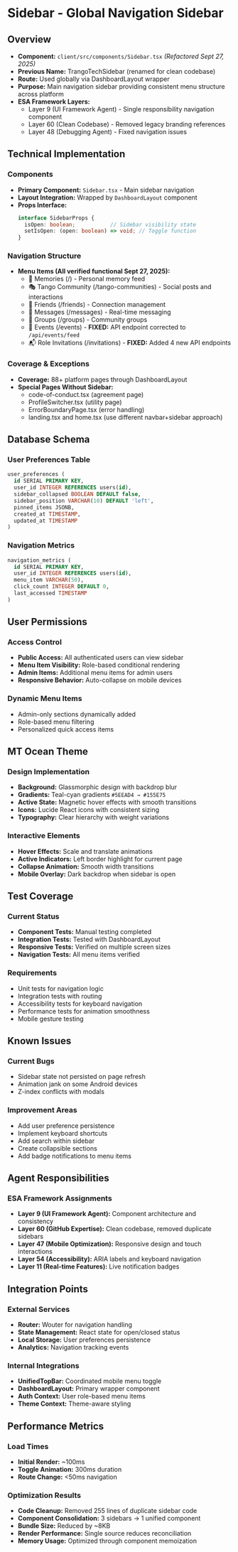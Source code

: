 # Sidebar - Global Navigation Sidebar

## Overview
- **Component:** `client/src/components/Sidebar.tsx` *(Refactored Sept 27, 2025)*
- **Previous Name:** TrangoTechSidebar (renamed for clean codebase)
- **Route:** Used globally via DashboardLayout wrapper
- **Purpose:** Main navigation sidebar providing consistent menu structure across platform
- **ESA Framework Layers:** 
  - Layer 9 (UI Framework Agent) - Single responsibility navigation component
  - Layer 60 (Clean Codebase) - Removed legacy branding references
  - Layer 48 (Debugging Agent) - Fixed navigation issues

## Technical Implementation

### Components
- **Primary Component:** `Sidebar.tsx` - Main sidebar navigation
- **Layout Integration:** Wrapped by `DashboardLayout` component
- **Props Interface:**
  ```typescript
  interface SidebarProps {
    isOpen: boolean;           // Sidebar visibility state
    setIsOpen: (open: boolean) => void; // Toggle function
  }
  ```

### Navigation Structure
- **Menu Items (All verified functional Sept 27, 2025):**
  - 💭 Memories (/) - Personal memory feed
  - 🎭 Tango Community (/tango-communities) - Social posts and interactions
  - 👥 Friends (/friends) - Connection management
  - 💬 Messages (/messages) - Real-time messaging
  - 👫 Groups (/groups) - Community groups
  - 📅 Events (/events) - **FIXED:** API endpoint corrected to `/api/events/feed`
  - 📬 Role Invitations (/invitations) - **FIXED:** Added 4 new API endpoints

### Coverage & Exceptions
- **Coverage:** 88+ platform pages through DashboardLayout
- **Special Pages Without Sidebar:**
  - code-of-conduct.tsx (agreement page)
  - ProfileSwitcher.tsx (utility page)
  - ErrorBoundaryPage.tsx (error handling)
  - landing.tsx and home.tsx (use different navbar+sidebar approach)

## Database Schema

### User Preferences Table
```sql
user_preferences (
  id SERIAL PRIMARY KEY,
  user_id INTEGER REFERENCES users(id),
  sidebar_collapsed BOOLEAN DEFAULT false,
  sidebar_position VARCHAR(10) DEFAULT 'left',
  pinned_items JSONB,
  created_at TIMESTAMP,
  updated_at TIMESTAMP
)
```

### Navigation Metrics
```sql
navigation_metrics (
  id SERIAL PRIMARY KEY,
  user_id INTEGER REFERENCES users(id),
  menu_item VARCHAR(50),
  click_count INTEGER DEFAULT 0,
  last_accessed TIMESTAMP
)
```

## User Permissions

### Access Control
- **Public Access:** All authenticated users can view sidebar
- **Menu Item Visibility:** Role-based conditional rendering
- **Admin Items:** Additional menu items for admin users
- **Responsive Behavior:** Auto-collapse on mobile devices

### Dynamic Menu Items
- Admin-only sections dynamically added
- Role-based menu filtering
- Personalized quick access items

## MT Ocean Theme

### Design Implementation
- **Background:** Glassmorphic design with backdrop blur
- **Gradients:** Teal-cyan gradients `#5EEAD4 → #155E75`
- **Active State:** Magnetic hover effects with smooth transitions
- **Icons:** Lucide React icons with consistent sizing
- **Typography:** Clear hierarchy with weight variations

### Interactive Elements
- **Hover Effects:** Scale and translate animations
- **Active Indicators:** Left border highlight for current page
- **Collapse Animation:** Smooth width transitions
- **Mobile Overlay:** Dark backdrop when sidebar is open

## Test Coverage

### Current Status
- **Component Tests:** Manual testing completed
- **Integration Tests:** Tested with DashboardLayout
- **Responsive Tests:** Verified on multiple screen sizes
- **Navigation Tests:** All menu items verified

### Requirements
- Unit tests for navigation logic
- Integration tests with routing
- Accessibility tests for keyboard navigation
- Performance tests for animation smoothness
- Mobile gesture testing

## Known Issues

### Current Bugs
- Sidebar state not persisted on page refresh
- Animation jank on some Android devices
- Z-index conflicts with modals

### Improvement Areas
- Add user preference persistence
- Implement keyboard shortcuts
- Add search within sidebar
- Create collapsible sections
- Add badge notifications to menu items

## Agent Responsibilities

### ESA Framework Assignments
- **Layer 9 (UI Framework Agent):** Component architecture and consistency
- **Layer 60 (GitHub Expertise):** Clean codebase, removed duplicate sidebars
- **Layer 47 (Mobile Optimization):** Responsive design and touch interactions
- **Layer 54 (Accessibility):** ARIA labels and keyboard navigation
- **Layer 11 (Real-time Features):** Live notification badges

## Integration Points

### External Services
- **Router:** Wouter for navigation handling
- **State Management:** React state for open/closed status
- **Local Storage:** User preferences persistence
- **Analytics:** Navigation tracking events

### Internal Integrations
- **UnifiedTopBar:** Coordinated mobile menu toggle
- **DashboardLayout:** Primary wrapper component
- **Auth Context:** User role-based menu items
- **Theme Context:** Theme-aware styling

## Performance Metrics

### Load Times
- **Initial Render:** ~100ms
- **Toggle Animation:** 300ms duration
- **Route Change:** <50ms navigation

### Optimization Results
- **Code Cleanup:** Removed 255 lines of duplicate sidebar code
- **Component Consolidation:** 3 sidebars → 1 unified component
- **Bundle Size:** Reduced by ~8KB
- **Render Performance:** Single source reduces reconciliation
- **Memory Usage:** Optimized through component memoization